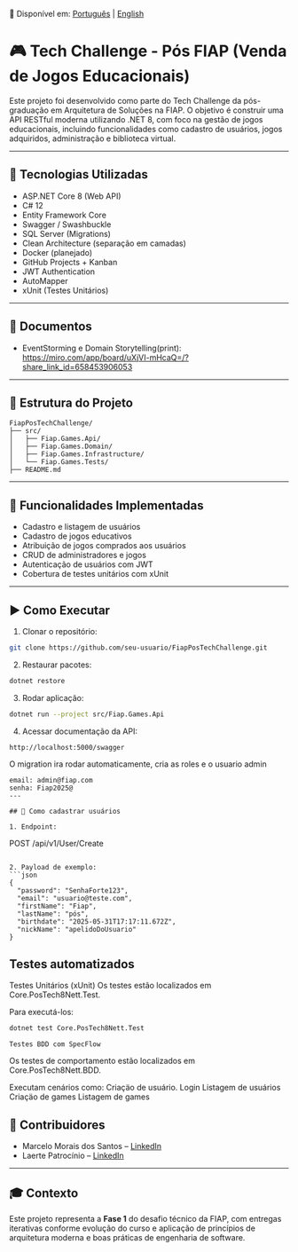 📄 Disponível em: [Português](README.md) | [English](README.en.md)

# 🎮 Tech Challenge - Pós FIAP (Venda de Jogos Educacionais)

Este projeto foi desenvolvido como parte do Tech Challenge da pós-graduação em Arquitetura de Soluções na FIAP. O objetivo é construir uma API RESTful moderna utilizando .NET 8, com foco na gestão de jogos educacionais, incluindo funcionalidades como cadastro de usuários, jogos adquiridos, administração e biblioteca virtual.

---

## 🚀 Tecnologias Utilizadas

- ASP.NET Core 8 (Web API)
- C# 12
- Entity Framework Core
- Swagger / Swashbuckle
- SQL Server (Migrations)
- Clean Architecture (separação em camadas)
- Docker (planejado)
- GitHub Projects + Kanban
- JWT Authentication
- AutoMapper
- xUnit (Testes Unitários)

---

## 📄 Documentos
- EventStorming e Domain Storytelling(print): https://miro.com/app/board/uXjVI-mHcaQ=/?share_link_id=658453906053

---

## 🧱 Estrutura do Projeto

```
FiapPosTechChallenge/
├── src/
│   ├── Fiap.Games.Api/
│   ├── Fiap.Games.Domain/
│   ├── Fiap.Games.Infrastructure/
│   └── Fiap.Games.Tests/
├── README.md
```

---

## 📌 Funcionalidades Implementadas

- Cadastro e listagem de usuários
- Cadastro de jogos educativos
- Atribuição de jogos comprados aos usuários
- CRUD de administradores e jogos
- Autenticação de usuários com JWT
- Cobertura de testes unitários com xUnit

---

## ▶️ Como Executar

1. Clonar o repositório:
```bash
git clone https://github.com/seu-usuario/FiapPosTechChallenge.git
```

2. Restaurar pacotes:
```bash
dotnet restore
```

3. Rodar aplicação:
```bash
dotnet run --project src/Fiap.Games.Api
```

4. Acessar documentação da API:
```
http://localhost:5000/swagger
```
O migration ira rodar automaticamente, cria as roles e o usuario admin 
```
email: admin@fiap.com
senha: Fiap2025@
---

## 🧪 Como cadastrar usuários

1. Endpoint:
```
POST /api/v1/User/Create
```

2. Payload de exemplo:
```json
{
  "password": "SenhaForte123",
  "email": "usuario@teste.com",
  "firstName": "Fiap",
  "lastName": "pós",
  "birthdate": "2025-05-31T17:17:11.672Z",
  "nickName": "apelidoDoUsuario"
}
```
 Testes automatizados
---

Testes Unitários (xUnit)
Os testes estão localizados em Core.PosTech8Nett.Test.

Para executá-los:
```bash
dotnet test Core.PosTech8Nett.Test
```

```
Testes BDD com SpecFlow
```

Os testes de comportamento estão localizados em Core.PosTech8Nett.BDD.

Executam cenários como:
Criaçäo de usuário.
Login
Listagem de usuários
Criaçäo de games
Listagem de games


## 🤝 Contribuidores

- Marcelo Morais dos Santos – [LinkedIn](https://www.linkedin.com/in/marcelo-morais-61584146/)
- Laerte Patrocínio – [LinkedIn](https://www.linkedin.com/in/laerte-patrocinio-19937295/)

---

## 🎓 Contexto

Este projeto representa a **Fase 1** do desafio técnico da FIAP, com entregas iterativas conforme evolução do curso e aplicação de princípios de arquitetura moderna e boas práticas de engenharia de software.

